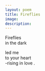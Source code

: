 ```yaml
---
layout: poem
title: Fireflies
image: 
description:
---
```


Fireflies <br>
in the dark <br>
<!-- split -->
led me <br>
to your heart <br>
-rising in love
.



